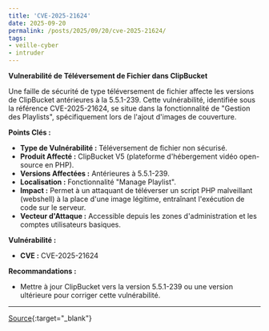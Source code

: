 ```yaml
---
title: 'CVE-2025-21624'
date: 2025-09-20
permalink: /posts/2025/09/20/cve-2025-21624/
tags:
- veille-cyber
- intruder
---
```

**Vulnerabilité de Téléversement de Fichier dans ClipBucket**

Une faille de sécurité de type téléversement de fichier affecte les versions de ClipBucket antérieures à la 5.5.1-239. Cette vulnérabilité, identifiée sous la référence CVE-2025-21624, se situe dans la fonctionnalité de "Gestion des Playlists", spécifiquement lors de l'ajout d'images de couverture.

**Points Clés :**

*   **Type de Vulnérabilité :** Téléversement de fichier non sécurisé.
*   **Produit Affecté :** ClipBucket V5 (plateforme d'hébergement vidéo open-source en PHP).
*   **Versions Affectées :** Antérieures à 5.5.1-239.
*   **Localisation :** Fonctionnalité "Manage Playlist".
*   **Impact :** Permet à un attaquant de téléverser un script PHP malveillant (webshell) à la place d'une image légitime, entraînant l'exécution de code sur le serveur.
*   **Vecteur d'Attaque :** Accessible depuis les zones d'administration et les comptes utilisateurs basiques.

**Vulnérabilité :**

*   **CVE :** CVE-2025-21624

**Recommandations :**

*   Mettre à jour ClipBucket vers la version 5.5.1-239 ou une version ultérieure pour corriger cette vulnérabilité.

---
[Source](https://cvemon.intruder.io/cves/CVE-2025-21624){:target="_blank"}
